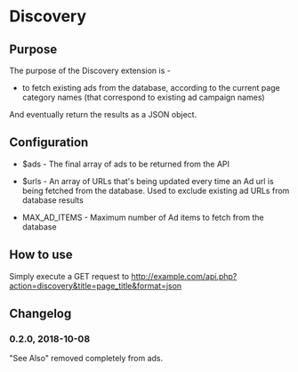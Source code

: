 # Discovery

## Purpose

The purpose of the Discovery extension is -
- to fetch existing ads from the database, according to the current page category names (that correspond to existing ad campaign names)

And eventually return the results as a JSON object.

## Configuration

- $ads - The final array of ads to be returned from the API

- $urls - An array of URLs that's being updated every time an Ad url is being fetched from the database. Used to exclude existing ad URLs from database results

- MAX_AD_ITEMS - Maximum number of Ad items to fetch from the database

## How to use

Simply execute a GET request to http://example.com/api.php?action=discovery&title=page_title&format=json

## Changelog
### 0.2.0, 2018-10-08
"See Also" removed completely from ads.
